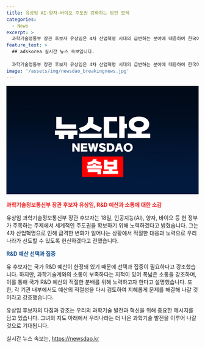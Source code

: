 ```yaml
---
title: 유상임 AI·양자·바이오 주도권 강화하는 방안 모색
categories:
  - News
excerpt: >
  과학기술정통부 장관 후보자 유상임은 4차 산업혁명 시대의 급변하는 분야에 대응하여 한국이 선도할 수 있도록 혼신의 노력을 다하겠다고 밝혔다. 국가 R&D 예산은 선택과 집중을 통해 활용해야 하지만, 과학기술계와의 소통 부족 문제를 고려하여 폭넓은 의견 수렴과 소통을 강조했다. 예산의 적절한 분배를 위해 각 기관과 협력하여 지혜롭게 문제를 해결할 것을 강조했다.
feature_text: >
  ## adskorea 실시간 뉴스 속보입니다.

  과학기술정통부 장관 후보자 유상임은 4차 산업혁명 시대의 급변하는 분야에 대응하여 한국이 선도할 수 있도록 혼신의 노력을 다하겠다고 밝혔다. 국가 R&D 예산은 선택과 집중을 통해 활용해야 하지만, 과학기술계와의 소통 부족 문제를 고려하여 폭넓은 의견 수렴과 소통을 강조했다. 예산의 적절한 분배를 위해 각 기관과 협력하여 지혜롭게 문제를 해결할 것을 강조했다.
image: '/assets/img/newsdao_breakingnews.jpg'
---
```


<p><img src="/assets/img/newsdao_breakingnews.jpg" alt="adskorea 속보" /></p>

<p><b><span style="color: #ee2323;">과학기술정보통신부 장관 후보자 유상임, R&amp;D 예산과 소통에 대한 소감</span></b></p>

<p>유상임 과학기술정보통신부 장관 후보자는 18일, 인공지능(AI), 양자, 바이오 등 현 정부가 주목하는 주제에서 세계적인 주도권을 확보하기 위해 노력하겠다고 밝혔습니다. 그는 4차 산업혁명으로 인해 급격한 변화가 일어나는 상황에서 적절한 대응과 노력으로 우리나라가 선도할 수 있도록 헌신하겠다고 전했습니다.</p>

<p><b><span style="color: #1a5490;">R&amp;D 예산 선택과 집중</span></b></p>

<p>유 후보자는 국가 R&amp;D 예산이 한정돼 있기 때문에 선택과 집중이 필요하다고 강조했습니다. 하지만, 과학기술계와의 소통이 부족하다는 지적이 있어 폭넓은 소통을 강조하며, 이를 통해 국가 R&amp;D 예산의 적절한 분배를 위해 노력하고자 한다고 설명했습니다. 또한, 각 기관 내부에서도 예산의 적절성을 다시 검토하여 지혜롭게 문제를 해결해 나갈 것이라고 강조했습니다.</p>

<p>유상임 후보자의 다짐과 강조는 우리의 과학기술 발전과 혁신을 위해 중요한 메시지를 담고 있습니다. 그녀의 지도 아래에서 우리나라는 더 나은 과학기술 발전을 이루어 나갈 것으로 기대됩니다.</p>
실시간 뉴스 속보는, <a href="https://newsdao.kr" rel="dofollow">https://newsdao.kr</a>


